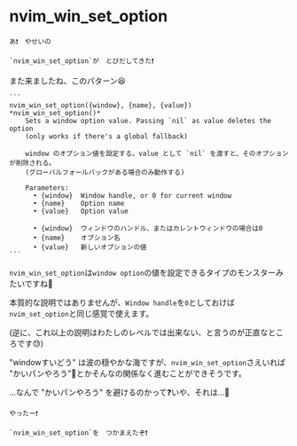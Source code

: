 # nvim_win_set_option

```
あ❗　やせいの

`nvim_win_set_option`が　とびだしてきた❗
```

また来ましたね、このパターン😆

~~~admonish info title=":h nvim_win_set_option"
```
nvim_win_set_option({window}, {name}, {value})          *nvim_win_set_option()*
    Sets a window option value. Passing `nil` as value deletes the option
    (only works if there's a global fallback)

    window のオプション値を設定する。value として `nil` を渡すと、そのオプションが削除される。
    (グローバルフォールバックがある場合のみ動作する)

    Parameters:  
      • {window}  Window handle, or 0 for current window
      • {name}    Option name
      • {value}   Option value

      • {window}  ウィンドウのハンドル、またはカレントウィンドウの場合は0
      • {name}    オプション名
      • {value}   新しいオプションの値
```
~~~

`nvim_win_set_option`は`window option`の値を設定できるタイプのモンスターみたいですね🤔

本質的な説明ではありませんが、`Window handle`を`0`としておけば`nvim_set_option`と同じ感覚で使えます。

(逆に、これ以上の説明はわたしのレベルでは出来ない、と言うのが正直なところです😓)

"windowすいどう" は波の穏やかな海ですが、`nvim_win_set_option`さえいれば "かいパンやろう"🙈とかそんなの関係なく進むことができそうです。

...なんで "かいパンやろう" を避けるのかって❓いや、それは...🙊

```admonish success
やったー❗

`nvim_win_set_option`を　つかまえたぞ❗
```
